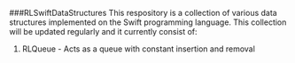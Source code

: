 ###RLSwiftDataStructures
This respository is a collection of various data structures implemented on the Swift programming language. This collection will be updated regularly and it currently consist of:

1. RLQueue - Acts as a queue with constant insertion and removal
